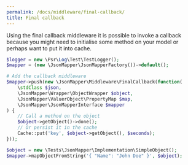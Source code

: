 ```yaml
---
permalink: /docs/middleware/final-callback/  
title: Final callback  
---
```


Using the final callback middleware it is possible to invoke a callback because you might need to initialise some method on your model or perhaps want to put it into cache.

```php
$logger = new \Psr\Log\Test\TestLogger();
$mapper = (new \JsonMapper\JsonMapperFactory())->default();

# Add the callback middleware
$mapper->push(new \JsonMapper\Middleware\FinalCallback(function(
    \stdClass $json,
    \JsonMapper\Wrapper\ObjectWrapper $object,
    \JsonMapper\ValuerObject\PropertyMap $map,
    \JsonMapper\JsonMapperInterface $mapper
) {
    // Call a method on the object
    $object->getObject()->done();
    // Or persist it in the cache
    Cache::put('key', $object->getObject(), $seconds);
}));

$object = new \Tests\JsonMapper\Implementation\SimpleObject();
$mapper->mapObjectFromString('{ "Name": "John Doe" }', $object);
``` 
